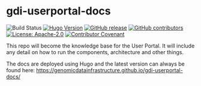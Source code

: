 # gdi-userportal-docs

![Build Status](https://github.com/GenomicDataInfrastructure/gdi-userportal-docs/actions/workflows/hugo.yml/badge.svg)
[![Hugo Version](https://img.shields.io/badge/hugo-0.114-blue.svg)](https://gohugo.io)
[![GitHub release](https://img.shields.io/github/v/release/GenomicDataInfrastructure/gdi-userportal-docs)](https://github.com/GenomicDataInfrastructure/gdi-userportal-docs/releases/latest)
[![GitHub contributors](https://img.shields.io/github/contributors/GenomicDataInfrastructure/gdi-userportal-docs)](https://github.com/GenomicDataInfrastructure/gdi-userportal-docs/graphs/contributors)
[![License: Apache-2.0](https://img.shields.io/github/license/GenomicDataInfrastructure/gdi-userportal-docs)](https://github.com/GenomicDataInfrastructure/gdi-userportal-docs/blob/main/LICENSE)
[![Contributor Covenant](https://img.shields.io/badge/Contributor%20Covenant-2.1-4baaaa.svg)](code_of_conduct.md)

This repo will become the knowledge base for the User Portal. It will include any detail on how to run the components, architecture and other things.

The docs are deployed using Hugo and the latest version can always be found here: https://genomicdatainfrastructure.github.io/gdi-userportal-docs/
